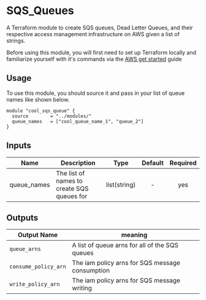 # SQS_Queues

A Terraform module to create SQS queues, Dead Letter Queues, and their respective access management infrastructure on AWS given a list of strings.

Before using this module, you will first need to set up Terraform locally and familiarize yourself with it's commands via the [AWS get started](https://learn.hashicorp.com/collections/terraform/aws-get-started) guide 

## Usage 
To use this module, you should source it and pass in your list of queue names like shown below.

```
module "cool_sqs_queue" {
  source        = "../modules/"
  queue_names   = ["cool_queue_name_1", "queue_2"]
}
```

## Inputs

| Name | Description | Type | Default | Required |
|------|-------------|:----:|:-----:|:-----:|
| queue_names | The list of names to create SQS queues for | list(string) | - | yes |

## Outputs

| Output Name | meaning |
|-------------|---------|
| `queue_arns` | A list of queue arns for all of the SQS queues |
| `consume_policy_arn` | The iam policy arns for SQS message consumption |
| `write_policy_arn` | The iam policy arns for SQS message writing |
